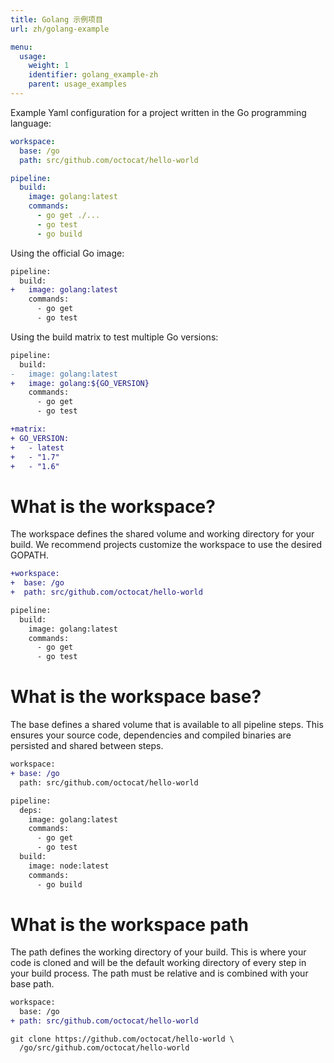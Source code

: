 ```yaml
---
title: Golang 示例项目
url: zh/golang-example

menu:
  usage:
    weight: 1
    identifier: golang_example-zh
    parent: usage_examples
---
```


Example Yaml configuration for a project written in the Go programming language:

```yaml
workspace:
  base: /go
  path: src/github.com/octocat/hello-world

pipeline:
  build:
    image: golang:latest
    commands:
      - go get ./...
      - go test
      - go build
```

Using the official Go image:

```diff
pipeline:
  build:
+   image: golang:latest
    commands:
      - go get
      - go test
```

Using the build matrix to test multiple Go versions:

```diff
pipeline:
  build:
-   image: golang:latest
+   image: golang:${GO_VERSION}
    commands:
      - go get
      - go test

+matrix:
+ GO_VERSION:
+   - latest
+   - "1.7"
+   - "1.6"
```

# What is the workspace?

The workspace defines the shared volume and working directory for your build. We recommend projects customize the workspace to use the desired GOPATH.

```diff
+workspace:
+  base: /go
+  path: src/github.com/octocat/hello-world

pipeline:
  build:
    image: golang:latest
    commands:
      - go get
      - go test
```

# What is the workspace base?

The base defines a shared volume that is available to all pipeline steps. This ensures your source code, dependencies and compiled binaries are persisted and shared between steps.

```diff
workspace:
+ base: /go
  path: src/github.com/octocat/hello-world

pipeline:
  deps:
    image: golang:latest
    commands:
      - go get
      - go test
  build:
    image: node:latest
    commands:
      - go build
```

# What is the workspace path

The path defines the working directory of your build. This is where your code is cloned and will be the default working directory of every step in your build process. The path must be relative and is combined with your base path.

```diff
workspace:
  base: /go
+ path: src/github.com/octocat/hello-world
```

```text
git clone https://github.com/octocat/hello-world \
  /go/src/github.com/octocat/hello-world
```
